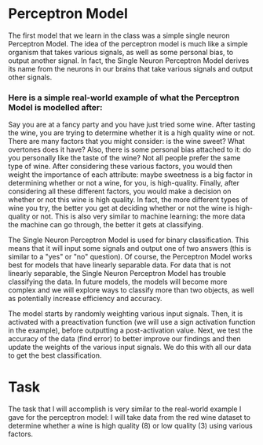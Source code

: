 # Perceptron Model
The first model that we learn in the class was a simple single neuron Perceptron Model. The idea of the perceptron model is much like a simple organism that takes various signals, as well as some personal bias, to output another signal. In fact, the Single Neuron Perceptron Model derives its name from the neurons in our brains that take various signals and output other signals. 

### Here is a simple real-world example of what the Perceptron Model is modelled after: 
Say you are at a fancy party and you have just tried some wine. After tasting the wine, you are trying to determine whether it is a high quality wine or not. There are many factors that you might consider: is the wine sweet? What overtones does it have? Also, there is some personal bias attached to it: do you personally like the taste of the wine? Not all people prefer the same type of wine. After considering these various factors, you would then weight the importance of each attribute: maybe sweetness is a big factor in determining whether or not a wine, for you, is high-quality. Finally, after considering all these different factors, you would make a decision on whether or not this wine is high quality. In fact, the more different types of wine you try, the better you get at deciding whether or not the wine is high-quality or not. This is also very similar to machine learning: the more data the machine can go through, the better it gets at classifying.

The Single Neuron Perceptron Model is used for binary classification. This means that it will input some signals and output one of two answers (this is similar to a "yes" or "no" question). Of course, the Perceptron Model works best for models that have linearly separable data. For data that is not linearly separable, the Single Neuron Perceptron Model has trouble classifying the data. In future models, the models will become more complex and we will explore ways to classify more than two objects, as well as potentially increase efficiency and accuracy. 

The model starts by randomly weighting various input signals. Then, it is activated with a preactivation function (we will use a sign activation function in the example), before outputting a post-activation value. Next, we test the accuracy of the data (find error) to better improve our findings and then update the weights of the various input signals. We do this with all our data to get the best classification.

# Task
The task that I will accomplish is very similar to the real-world example I gave for the perceptron model: I will take data from the red wine dataset to determine whether a wine is high quality (8) or low quality (3) using various factors.


